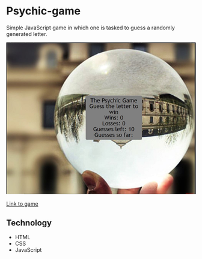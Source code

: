 # Psychic-game

Simple JavaScript game in which one is tasked to guess a randomly generated letter.

![Picture of game](https://github.com/welljer/psychic-game/blob/master/assets/images/Game.JPG)

[Link to game](https://welljer.github.io/psychic-game/)

## Technology 

* HTML
* CSS
* JavaScript
